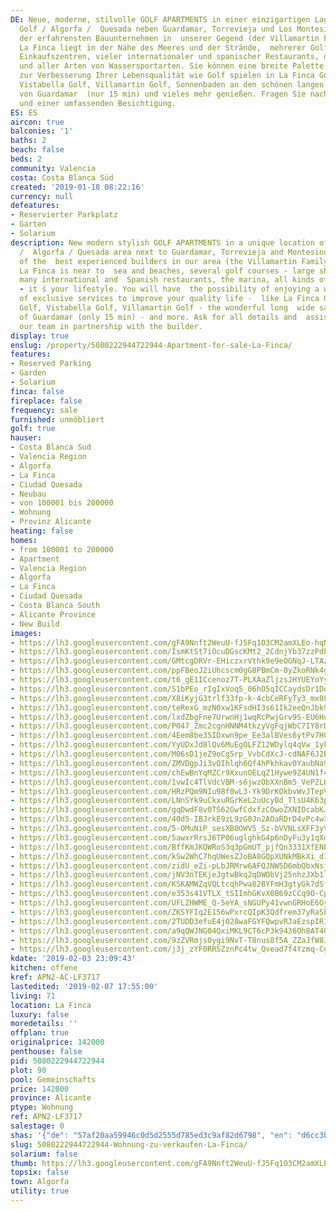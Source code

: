 ```yaml
---
DE: Neue, moderne, stilvolle GOLF APARTMENTS in einer einzigartigen Lage in La Finca
  Golf / Algorfa /  Quesada neben Guardamar, Torrevieja und Los Montesinos, eines
  der erfahrensten Bauunternehmen in  unserer Gegend (der Villamartin Family Builder).
  La Finca liegt in der Nähe des Meeres und der Strände,  mehrerer Golfplätze, großer
  Einkaufszentren, vieler internationaler und spanischer Restaurants, des  Yachthafens
  und aller Arten von Wassersportarten. Sie können eine breite Palette von exklusiven  Dienstleistungen
  zur Verbesserung Ihrer Lebensqualität wie Golf spielen in La Finca Golf, La Marquesa  Golf,
  Vistabella Golf, Villamartin Golf, Sonnenbaden an den schönen langen Sandstränden
  von Guardamar  (nur 15 min) und vieles mehr genießen. Fragen Sie nach allen Details
  und einer umfassenden Besichtigung.
ES: ES
aircon: true
balconies: '1'
baths: 2
beach: false
beds: 2
community: Valencia
costa: Costa Blanca Süd
created: '2019-01-18 08:22:16'
currency: null
defeatures:
- Reservierter Parkplatz
- Garten
- Solarium
description: New modern stylish GOLF APARTMENTS in a unique location of La Finca Golf
  /  Algorfa / Quesada area next to Guardamar, Torrevieja and Montesinos from one
  of the  best experienced builders in our area (the Villamartin Family Builder).
  La Finca is near to  sea and beaches, several golf courses - large shopping centres,
  many international and  Spanish restaurants, the marina, all kinds of water sports
  - it ́s your lifestyle. You will have  the possibility of enjoying a wide range
  of exclusive services to improve your quality life -  like La Finca Golf, La Marquesa
  Golf, Vistabella Golf, Villamartin Golf - the wonderful long  wide sandy beaches
  of Guardamar (only 15 min) - and more. Ask for all details and  assistance from
  our team in partnership with the builder.
display: true
enslug: /property/5080222944722944-Apartment-for-sale-La-Finca/
features:
- Reserved Parking
- Garden
- Solarium
finca: false
fireplace: false
frequency: sale
furnished: unmöbliert
golf: true
hauser:
- Costa Blanca Sud
- Valencia Region
- Algorfa
- La Finca
- Ciudad Quesada
- Neubau
- von 100001 bis 200000
- Wohnung
- Provinz Alicante
heating: false
homes:
- from 100001 to 200000
- Apartment
- Valencia Region
- Algorfa
- La Finca
- Ciudad Quesada
- Costa Blanca South
- Alicante Province
- New Build
images:
- https://lh3.googleusercontent.com/gFA9Nnft2WeuU-fJ5Fq1O3CM2amXLEo-hqNt4aYM1z0FA94w61SaqCY1iSvNkUGwx5pnrp07PkeG7D7SMjTT=w640-rj-e30-l100
- https://lh3.googleusercontent.com/IsmKtSt7iOcuDGscKMt2_2CdnjYb37zzPdP568oc5Gr0_74_wZY6EH3Y2GSZqh3p-eHWNRREW2akteNp9CI=w640-rj-e30-l100
- https://lh3.googleusercontent.com/GMtcgDRVr-EHiczxrVthk9e9eOGNqJ-LTAzxH8aIyTKf8H5GhzoYLnnFkM19mzLHnpeQPYOOyFfWwOS6TGA=w640-rj-e30-l100
- https://lh3.googleusercontent.com/ppFBeoJ2iUhcscm0gG8PBmCm-0yZkoRNk4gTMHpDmfAT6oOVK2BESvQvLaiQM-tTCWH9uDd8gMfVNuxivzQ=w640-rj-e30-l100
- https://lh3.googleusercontent.com/t6_gE1ICcenoz7T-PLXAaZljzsJHYUEYoYy2M_ySV-7R_-tfvDoq94-vnHEZAvxdnTzJ0j5OCFv6kQnMs2t9=w640-rj-e30-l100
- https://lh3.googleusercontent.com/S1bPEo_rIgIxVoq5_06hO5qICCaydsDr1Do6ce4z7kuw_-As9LQFUG2kM0ZuWFOPb-U9yO-8cMUIawCWOFg=w640-rj-e30-l100
- https://lh3.googleusercontent.com/X8iKyjG3trlf33fp-k-4cbCeRFyTy3_mx0Lzf9cTPmi9UqwXPRsVtrxtD4-wz25h2VXIZ2JkmLaglaMFrL51=w640-rj-e30-l100
- https://lh3.googleusercontent.com/teRexG_mzN0xw1KFsdHI3s61Ik2eeQnJbk9_1SMhxWPBYZBC4NTXKHueytJht5xCpNmllsiQqS9m74E7kWRC=w640-rj-e30-l100
- https://lh3.googleusercontent.com/lxdZbgFne7UrwnHj1wqRcPwjGrv9S-EU6HuCW6ipYHRitPIAngnDfRT9GKkohAnDHEHFJ-_T9A10zGKUnQYr=w640-rj-e30-l100
- https://lh3.googleusercontent.com/P047_Zmc2cgnHNNM4tkzyVgFqjWbC7IY8rDZq_ipoG9h0Ea9bEDD56pLF5LD2b25T6cjXOnQViiJhpEVt1A=w640-rj-e30-l100
- https://lh3.googleusercontent.com/4Eem8be35IDxwn9pe_Ee3alBVes6ytPv7HCHk__9J9ha6W1_AnvUx1cTCTcqz8iPWl4XEqlXfv1eyZ0ouyCd3A=w640-rj-e30-l100
- https://lh3.googleusercontent.com/YyUDxJd8lQv6MuEgOLFZ12WDylq4qVw_1ykj45eCpQWnQ8GeyOf9x5oh0FJhD4bxJU6UWgVKT29FhH3oYyT0Vw=w640-rj-e30-l100
- https://lh3.googleusercontent.com/M06sD1jeZ9oCg5rp_VvbCdXcJ-cdNAF6J2E4rjYSsbBcwsQ_-MTaNavK-roz8IgKyahq3xGWupGGx_x4_-_L=w640-rj-e30-l100
- https://lh3.googleusercontent.com/ZMVDgpJi3vQIhlqh6Qf4hPkhkav0YaubNa9Kp15vraDSaBwQ8BisoF4YGStjKdZOr90KXw6cREzauMYDXQc=w640-rj-e30-l100
- https://lh3.googleusercontent.com/chEwBnYqMZCr9XxunOELqZ1Hywe9Z4UN1f4MlbWjjv8qWoDfovBXOZG-69zlxTu4vFNAcGMxZR5cnQat3LE=w640-rj-e30-l100
- https://lh3.googleusercontent.com/1vwIc4TlVdcVBM-s6jwzObXXnBm5_VePZLOKmQCC_qvRotSe3NSGGIZNVFpsPAwVeDygvu_8iMb7mCzfgJY=w640-rj-e30-l100
- https://lh3.googleusercontent.com/HRzPQm9NIu98f0wL3-Yk9DrKOkbvWvJTepVODF2q3kN0FvDozqdzPatSj8L-mb47xVSdBQhgvNGosRMGL5gY=w640-rj-e30-l100
- https://lh3.googleusercontent.com/LNnSYk9uCkxuRGrKeL2uUcyBd_TlsU4K63pYuhQDr-wRsoBz4aluAxH3VomBrpM7yEAA4x9UqSxmFcNrLwYc=w640-rj-e30-l100
- https://lh3.googleusercontent.com/gqDwdF8v0TS62GwfCdxfzCOwoZXNIOcabKJH_XuAqUudp5GDQ1FagMtH51fDS_LXVd9sBoaIsJyWdYggGD4TFw=w640-rj-e30-l100
- https://lh3.googleusercontent.com/40d5-IBJrkE9zL9zG0Jn2AOaRDrD4vPc4w3NaA09AkV-NL1D4krBqXOsi6p_VxSl2tOmjeBf4Evh_92-QeE=w640-rj-e30-l100
- https://lh3.googleusercontent.com/5-OMuNiP_sesXB0OWV5_Sz-bVVNLsXFF3yVZpUkKZN8azO7M_yxRb-BIt1ey1vy7oZBf8CXpRJIbh3yo4UPD=w640-rj-e30-l100
- https://lh3.googleusercontent.com/5awxrRrsJ6TP06uglghkG4p6nDyFu3y1qXdKkX1XnHa9fzABTPLWehBft8MUxrwS_8-gKh2HgCl7xnJyLQve=w640-rj-e30-l100
- https://lh3.googleusercontent.com/BffKmJKQWRoS3q3pGmUT_pjfQn3331XfENbzWEIoTFbUIt4extGGKdaUmY8zv6CDAVxj5PHOFhZFrkqPVT0=w640-rj-e30-l100
- https://lh3.googleusercontent.com/kSw2WhC7hqUWesZJoBA8GQpXUNkMBkXi_d13x5gG0d2-9onfx1e0WYPfWCyubCfWqJhBHk3YbxLvnaA-lLHd=w640-rj-e30-l100
- https://lh3.googleusercontent.com/zidU_eZi-pLbJRMrw6AFQJNW5D6mbQbxNsjHtVp1T670JacuqHMgBN6h8mECZBJSKZ_i0Oh_JcuZ5lj7otxAHQ=w640-rj-e30-l100
- https://lh3.googleusercontent.com/jNV3nTEKjeJgtwBkq2qDWObVj25nhzJXb1lMsCesd33ESO_59mJfFNJfLdX2useidKVNTVVfXz7LpjR2jw-M=w640-rj-e30-l100
- https://lh3.googleusercontent.com/KSKAMWZqVQLtcqhPwa82BYFmH3gtyGk7dSf1Kt25P99IGrWQEFDL7RgHJ8DrrPM3djAbnSxmYG1839RPU5vW=w640-rj-e30-l100
- https://lh3.googleusercontent.com/e353s41VTLX_tSIImhGKvX0B69zCCq9O-Cps0jTeMooVXFXi59-GpEQjeRXBGsUIfcgb_rTE5nnFzwWXT3HkUQ=w640-rj-e30-l100
- https://lh3.googleusercontent.com/UFLZHWME_Q-5eYA_sNGUPy41vwnGRHoE6GyIUwk3J02U7nrhe3wObgnSKH1A4lK7U20ued-IG7_x19mxG50x=w640-rj-e30-l100
- https://lh3.googleusercontent.com/ZKSYFIq2E156wPxrcQIpK3Qdfrem37yRaSbgi7EvAV5R0mS_nB3JbgaG31XVsnHqAOIclvMiO7VMpaKMwi0z=w640-rj-e30-l100
- https://lh3.googleusercontent.com/2TUDD3efuE4j028waFGYFQwpvRJaEzspIR1GIr-SBY-cSwwF7l8c7b8eb6lzIRrZQg5R22O9n1sNbKk7m_4=w640-rj-e30-l100
- https://lh3.googleusercontent.com/a9qQWJNG04QxiMKL9CT6cP3k9436Oh8AT40gF5-j8k1ntjw4bl-CYxqWw1TFe1hh-Q1bie9vXSwlfs5TS8GQ=w640-rj-e30-l100
- https://lh3.googleusercontent.com/9zZVRmjs0ygi9NvT-T8nus8f5A_ZZaJfW8JKMFVHHKXsZeYk-6YMTnD2Hlu0dg9yA59gMCoZgANwqo60UHv2=w640-rj-e30-l100
- https://lh3.googleusercontent.com/j3j_zYF0RRSZznPc4tw_Qvead7f4Yzmq-CgTnQwSLxlR2bfRneDX5znkUoV408N6Sh4RIL-D-R--Xx1aGQz_=w640-rj-e30-l100
kdate: '2019-02-03 23:09:43'
kitchen: offene
kref: APN2-AC-LF3717
lastedited: '2019-02-07 17:55:00'
living: 71
location: La Finca
luxury: false
moredetails: ''
offplan: true
originalprice: 142000
penthouse: false
pid: 5080222944722944
plot: 90
pool: Gemeinschafts
price: 142000
province: Alicante
ptype: Wohnung
ref: APN2-LF3717
salestage: 0
shas: '{"de": "57af20aa59946c0d5d2555d785ed3c9af82d6798", "en": "d6cc3b1706181a6abfedfc0c66de43bc48bba86c"}'
slug: 5080222944722944-Wohnung-zu-verkaufen-La-Finca/
solarium: false
thumb: https://lh3.googleusercontent.com/gFA9Nnft2WeuU-fJ5Fq1O3CM2amXLEo-hqNt4aYM1z0FA94w61SaqCY1iSvNkUGwx5pnrp07PkeG7D7SMjTT=w400-h240-n-rj-e30-l100
topsix: false
town: Algorfa
utility: true
---
```

